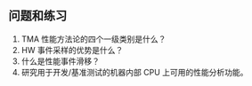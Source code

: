 ## 问题和练习 

1. TMA 性能方法论的四个一级类别是什么？
2. HW 事件采样的优势是什么？
3. 什么是性能事件滑移？
4. 研究用于开发/基准测试的机器内部 CPU 上可用的性能分析功能。

